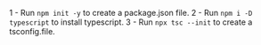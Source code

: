 1 - Run `npm init -y` to create a package.json file.
2 - Run `npm i -D typescript` to install typescript.
3 - Run `npx tsc --init` to create a tsconfig.file.